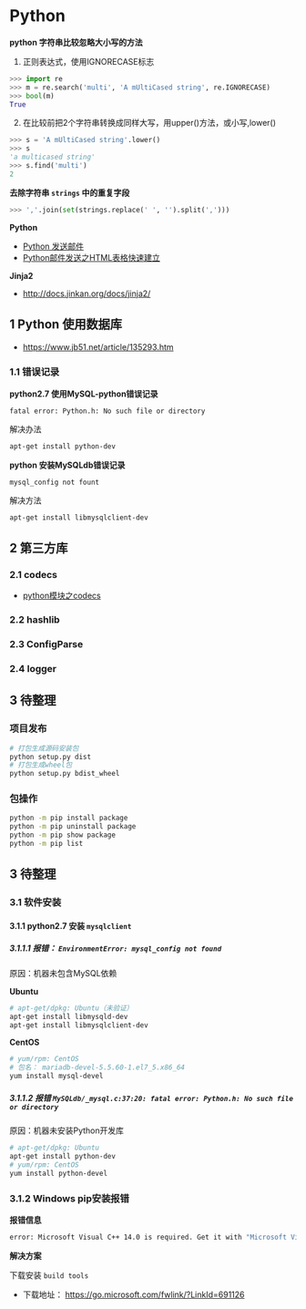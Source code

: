 # Python

**python 字符串比较忽略大小写的方法**

1. 正则表达式，使用IGNORECASE标志

```python
>>> import re
>>> m = re.search('multi', 'A mUltiCased string', re.IGNORECASE)
>>> bool(m)
True
```

2. 在比较前把2个字符串转换成同样大写，用upper()方法，或小写,lower()

```python
>>> s = 'A mUltiCased string'.lower()
>>> s
'a multicased string'
>>> s.find('multi')
2
```

**去除字符串 `strings` 中的重复字段**

```python
>>> ','.join(set(strings.replace(' ', '').split(',')))
```



**Python**

* [Python 发送邮件](https://blog.csdn.net/ywjun0919/article/details/53166976)
* [Python邮件发送之HTML表格快速建立](https://blog.csdn.net/u012111465/article/details/82713561)



**Jinja2**

* http://docs.jinkan.org/docs/jinja2/



## 1 Python 使用数据库

* https://www.jb51.net/article/135293.htm

### 1.1 错误记录

**python2.7 使用MySQL-python错误记录**

`fatal error: Python.h: No such file or directory` 

解决办法

```bash
apt-get install python-dev
```

**python 安装MySQLdb错误记录**

`mysql_config not fount`

解决方法

```bash
apt-get install libmysqlclient-dev
```



## 2 第三方库

### 2.1 codecs

* [python模块之codecs](https://www.cnblogs.com/misswangxing/p/8603529.html)

### 2.2 hashlib

### 2.3 ConfigParse

### 2.4 logger

## 3 待整理

### 项目发布

```bash
# 打包生成源码安装包
python setup.py dist
# 打包生成wheel包
python setup.py bdist_wheel
```

### 包操作

```bash
python -m pip install package
python -m pip uninstall package
python -m pip show package
python -m pip list
```





## 3 待整理

### 3.1 软件安装

#### 3.1.1 python2.7 安装 `mysqlclient` 

##### 3.1.1.1 报错： `EnvironmentError: mysql_config not found`

原因：机器未包含MySQL依赖

**Ubuntu**

```bash
# apt-get/dpkg: Ubuntu（未验证）
apt-get install libmysqld-dev
apt-get install libmysqlclient-dev
```

**CentOS**

```bash
# yum/rpm: CentOS
# 包名： mariadb-devel-5.5.60-1.el7_5.x86_64
yum install mysql-devel
```

##### 3.1.1.2 报错 `MySQLdb/_mysql.c:37:20: fatal error: Python.h: No such file or directory`

原因：机器未安装Python开发库

```bash
# apt-get/dpkg: Ubuntu
apt-get install python-dev
# yum/rpm: CentOS
yum install python-devel
```

### 3.1.2 Windows pip安装报错

**报错信息**

```bash
error: Microsoft Visual C++ 14.0 is required. Get it with "Microsoft Visual C++ Build Tools": http://landinghub.visualstudio.com/visual-cpp-build-tools
```

**解决方案**

下载安装 `build tools`

* 下载地址： https://go.microsoft.com/fwlink/?LinkId=691126

